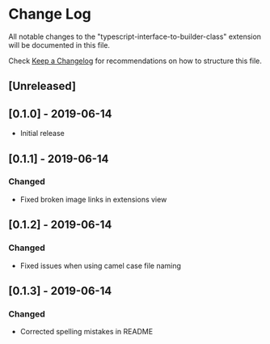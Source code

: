 # Change Log

All notable changes to the "typescript-interface-to-builder-class" extension will be documented in this file.

Check [Keep a Changelog](http://keepachangelog.com/) for recommendations on how to structure this file.

## [Unreleased]

## [0.1.0] - 2019-06-14

- Initial release

## [0.1.1] - 2019-06-14

### Changed
- Fixed broken image links in extensions view

## [0.1.2] - 2019-06-14

### Changed
- Fixed issues when using camel case file naming

## [0.1.3] - 2019-06-14

### Changed
- Corrected spelling mistakes in README